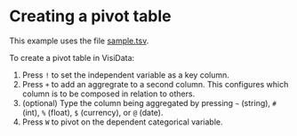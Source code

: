 # Creating a pivot table

This example uses the file [sample.tsv](https://raw.githubusercontent.com/saulpw/visidata/stable/sample_data/sample.tsv).

<section id="hero">
    <asciinema-player id="player" poster="npt:0:10" rows=27 src="pivot.cast"></asciinema-player>
    <script type="text/javascript" src="/asciinema-player.js"></script>
</section>

To create a pivot table in VisiData:

1. Press `!` to set the independent variable as a key column.
2. Press `+` to add an aggregrate to a second column. This configures which column is to be composed in relation to others. 
3. (optional) Type the column being aggregated by pressing `~` (string), `#` (int), `%` (float), `$` (currency), or `@` (date).
4. Press `W` to pivot on the dependent categorical variable.
